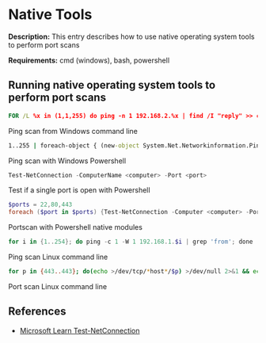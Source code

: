 # Native Tools

**Description:** This entry describes how to use native operating system tools to perform port scans

**Requirements:** cmd (windows), bash, powershell

## Running native operating system tools to perform port scans

```cmd
FOR /L %x in (1,1,255) do ping -n 1 192.168.2.%x | find /I "reply" >> c:\temp\pingresult.txt
```

Ping scan from Windows command line

```cmd
1..255 | foreach-object { (new-object System.Net.Networkinformation.Ping).Send("192.168.2.$_") } | where-object {$_.Status -eq "success"} | select Address
```

Ping scan with Windows Powershell

```powershell
Test-NetConnection -ComputerName <computer> -Port <port>
```

Test if a single port is open with Powershell

```powershell
$ports = 22,80,443
foreach ($port in $ports) {Test-NetConnection -Computer <computer> -Port $port}
```

Portscan with Powershell native modules

```powershell
for i in {1..254}; do ping -c 1 -W 1 192.168.1.$i | grep 'from'; done
```

Ping scan Linux command line

```bash
for p in {443..443}; do(echo >/dev/tcp/*host*/$p) >/dev/null 2>&1 && echo "$p open" || echo "$p closed"; done
```

Port scan Linux command line

## References
* [Microsoft Learn Test-NetConnection](https://learn.microsoft.com/en-us/powershell/module/nettcpip/test-netconnection?view=windowsserver2022-ps)